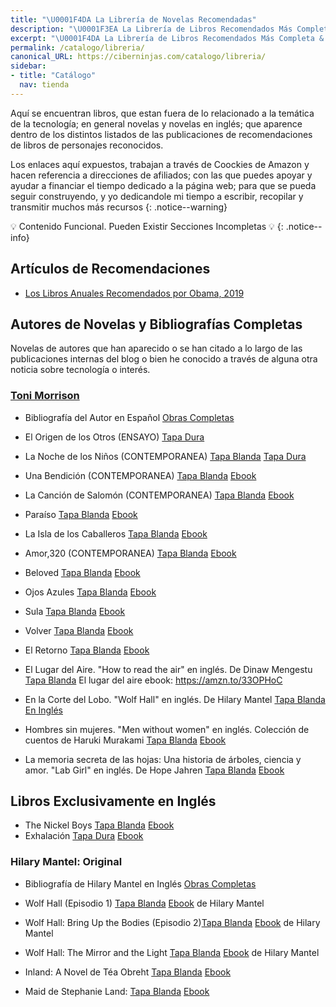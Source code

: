 ```yaml
---
title: "\U0001F4DA La Librería de Novelas Recomendadas"
description: "\U0001F3EA La Librería de Libros Recomendados Más Completa & Mucho Más"
excerpt: "\U0001F4DA La Librería de Libros Recomendados Más Completa & Mucho Más"
permalink: /catalogo/libreria/
canonical_URL: https://ciberninjas.com/catalogo/libreria/
sidebar:
- title: "Catálogo"
  nav: tienda
---
```


Aquí se encuentran libros, que estan fuera de lo relacionado a la temática de la tecnología; en general novelas y novelas en inglés; que aparence dentro de los distintos listados de las publicaciones de recomendaciones de libros de personajes reconocidos.

Los enlaces aqu&iacute; expuestos, trabajan a trav&eacute;s de Coockies de Amazon y hacen referencia a direcciones de afiliados; con las que puedes apoyar y ayudar a financiar el tiempo dedicado a la p&aacute;gina web; para que se pueda seguir construyendo, y yo dedicandole mi tiempo a escribir, recopilar y transmitir muchos m&aacute;s recursos
{: .notice--warning}

💡 Contenido Funcional. Pueden Existir Secciones Incompletas 💡
{: .notice--info}

## Artículos de Recomendaciones

* [Los Libros Anuales Recomendados por Obama, 2019](/los-libros-de-obama-2019/)

## Autores de Novelas y Bibliograf&iacute;as Completas

Novelas de autores que han aparecido o se han citado a lo largo de las publicaciones internas del blog o bien he conocido a través de alguna otra noticia sobre tecnología o interés.

### [Toni Morrison](#toni-morrison)

* Bibliograf&iacute;a del Autor en Espa&ntilde;ol [Obras Completas](https://amzn.to/2MziuIA)
* El Origen de los Otros (ENSAYO) [Tapa Dura](https://amzn.to/2ZgN2kd)
* La Noche de los Ni&ntilde;os (CONTEMPORANEA) [Tapa Blanda](https://amzn.to/2Zm6rAe) [Tapa Dura](https://amzn.to/2KNubZO)
* Una Bendici&oacute;n (CONTEMPORANEA) [Tapa Blanda](https://amzn.to/2TW8TMQ) [Ebook](https://amzn.to/2Np9Zzm)
* La Canci&oacute;n de Salom&oacute;n (CONTEMPORANEA) [Tapa Blanda](https://amzn.to/2Mw2WFt) [Ebook](https://amzn.to/2Zg2D3q)
* Para&iacute;so [Tapa Blanda](https://amzn.to/2MxjInE) [Ebook](https://amzn.to/2MArPj1)
* La Isla de los Caballeros [Tapa Blanda](https://amzn.to/2Nr2Lee) [Ebook](https://amzn.to/2NoxOY0)
* Amor,320 (CONTEMPORANEA) [Tapa Blanda](https://amzn.to/2TWwMUm) [Ebook](https://amzn.to/2ZmmVs7)
* Beloved [Tapa Blanda](https://amzn.to/2L38unG) [Ebook](https://amzn.to/31ZNYv8)
* Ojos Azules [Tapa Blanda](https://amzn.to/2L0ITeT) [Ebook](https://amzn.to/31Wyw2y)
* Sula [Tapa Blanda](https://amzn.to/2NpiH0v) [Ebook](https://amzn.to/2ZaRAgH)
* Volver [Tapa Blanda](https://amzn.to/321LZX7) [Ebook](https://amzn.to/2NtBEiv)
* El Retorno [Tapa Blanda](https://amzn.to/2Zg455S) [Ebook](https://amzn.to/2ZmrPoW)

* El Lugar del Aire. "How to read the air" en ingl&eacute;s. De Dinaw Mengestu [Tapa Blanda](https://amzn.to/2KNSRRW) El lugar del aire ebook: https://amzn.to/33OPHoC
* En la Corte del Lobo. "Wolf Hall" en ingl&eacute;s. De Hilary Mantel [Tapa Blanda](https://amzn.to/2MwBgQM) [En Ingl&eacute;s](#hilary-mantel--original)
* Hombres sin mujeres. "Men without women" en ingl&eacute;s. Colecci&oacute;n de cuentos de Haruki Murakami [Tapa Blanda](https://amzn.to/2L2mhuK) [Ebook](https://amzn.to/2ZmMtFs)
* La memoria secreta de las hojas: Una historia de &aacute;rboles, ciencia y amor. "Lab Girl" en ingl&eacute;s. De Hope Jahren [Tapa Blanda](https://amzn.to/2KOk5I6) [Ebook](https://amzn.to/2ZdeLag)

## Libros Exclusivamente en Ingl&eacute;s

* The Nickel Boys [Tapa Blanda](https://amzn.to/2Nr7Q6i) [Ebook](https://amzn.to/2MwrRbW)
* Exhalaci&oacute;n [Tapa Dura](https://amzn.to/2KQKJ3n) [Ebook](https://amzn.to/2L0tNpX)

### Hilary Mantel: Original

* Bibliograf&iacute;a de Hilary Mantel en Ingl&eacute;s [Obras Completas](https://amzn.to/2Npz25l)
* Wolf Hall (Episodio 1) [Tapa Blanda](https://amzn.to/2Nm0Rvn) [Ebook](https://amzn.to/2MADOx1) de Hilary Mantel
* Wolf Hall: Bring Up the Bodies (Episodio 2)[Tapa Blanda](https://amzn.to/2TUcafu) [Ebook](https://amzn.to/3204Xxo) de Hilary Mantel
* Wolf Hall: The Mirror and the Light [Tapa Blanda](https://amzn.to/2NrE6WI) [Ebook](https://amzn.to/320IoIz) de Hilary Mantel

* Inland: A Novel de T&eacute;a Obreht [Tapa Blanda](https://amzn.to/2NpysVe) [Ebook](https://amzn.to/2MviUjb)
* Maid de Stephanie Land: [Tapa Blanda](https://amzn.to/2ZmRuxR) [Ebook](https://amzn.to/2ZptsGp)

<!--
-  [Tapa Blanda]() [Ebook]() [Saber Más]()
-  [Tapa Blanda]() [Ebook]() [Saber Más]()
-  [Tapa Blanda]() [Ebook]() [Saber Más]()
-  [Tapa Blanda]() [Ebook]() [Saber Más]()
-  [Tapa Blanda]() [Ebook]() [Saber Más]()
-  [Tapa Blanda]() [Ebook]() [Saber Más]()
-  [Tapa Blanda]() [Ebook]() [Saber Más]()
-->